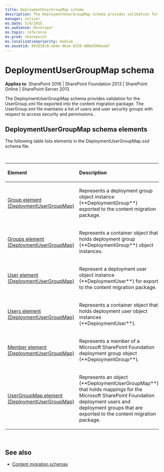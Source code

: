 ```yaml
---
title: DeploymentUserGroupMap schema
description: The DeploymentUserGroupMap schema provides validation for the UserGroup.xml file exported into the content migration package.
manager: soliver
ms.date: 3/9/2015
ms.audience: Developer
ms.topic: reference
ms.prod: sharepoint
ms.localizationpriority: medium
ms.assetid: 903d18c8-eb4e-46a4-8350-480e5906eebf
---
```


# DeploymentUserGroupMap schema

**Applies to**: SharePoint 2016 | SharePoint Foundation 2013 | SharePoint Online | SharePoint Server 2013

The DeploymentUserGroupMap schema provides validation for the UserGroup.xml file exported into the content migration package. The UserGroup.xml file maintains a list of users and user security groups with respect to access security and permissions.

## DeploymentUserGroupMap schema elements

The following table lists elements in the DeploymentUserGroupMap.xsd schema file.

<br/>

<table>
<colgroup>
<col width="40%" />
<col width="60%" />
</colgroup>
<thead>
<tr class="header">
<th align="left"><p>Element</p></th>
<th align="left"><p>Description</p></th>
</tr>
</thead>
<tbody>
<tr class="odd">
<td align="left"><p><span><a href="group-element-deploymentusergroupmap.md">Group element (DeploymentUserGroupMap)</a></span></p></td>
<td align="left"><p>Represents a deployment group object instance (**DeploymentGroup**) exported to the content migration package.</p></td>
</tr>
<tr class="even">
<td align="left"><p><span><a href="groups-element-deploymentusergroupmap.md">Groups element (DeploymentUserGroupMap)</a></span></p></td>
<td align="left"><p>Represents a container object that holds deployment group (**DeploymentGroup**) object instances.</p></td>
</tr>
<tr class="odd">
<td align="left"><p><span><a href="user-element-deploymentusergroupmap.md">User element (DeploymentUserGroupMap)</a></span></p></td>
<td align="left"><p>Represent a deployment user object instance (**DeploymentUser**) for export to the content migration package.</p></td>
</tr>
<tr class="even">
<td align="left"><p><span><a href="users-element-deploymentusergroupmap.md">Users element (DeploymentUserGroupMap)</a></span></p></td>
<td align="left"><p>Represents a container object that holds deployment user object instances (**DeploymentUser**).</p></td>
</tr>
<tr class="odd">
<td align="left"><p><span><a href="member-element-deploymentusergroupmap.md">Member element (DeploymentUserGroupMap)</a></span></p></td>
<td align="left"><p>Represents a member of a Microsoft SharePoint Foundation deployment group object (**DeploymentGroup**).</p></td>
</tr>
<tr class="even">
<td align="left"><p><span><a href="usergroupmap-element-deploymentusergroupmap.md">UserGroupMap element (DeploymentUserGroupMap)</a></span></p></td>
<td align="left"><p>Represents an object (**DeploymentUserGroupMap**) that holds mappings for the Microsoft SharePoint Foundation deployment users and deployment groups that are exported to the content migration package.</p></td>
</tr>
</tbody>
</table>

<br/>

## See also

- [Content migration schemas](content-migration-schemas.md)







